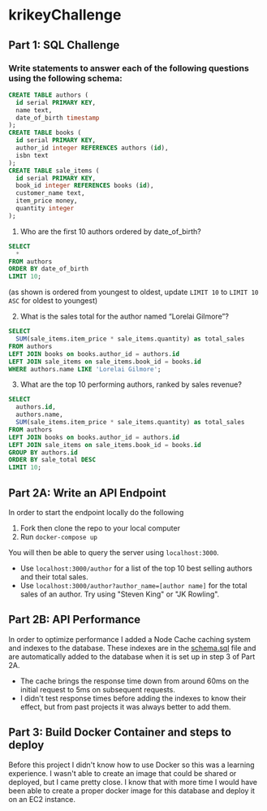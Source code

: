 # krikeyChallenge

## Part 1: SQL Challenge
### Write statements to answer each of the following questions using the following schema:
```sql
CREATE TABLE authors ( 
  id serial PRIMARY KEY, 
  name text, 
  date_of_birth timestamp 
); 
CREATE TABLE books ( 
  id serial PRIMARY KEY, 
  author_id integer REFERENCES authors (id), 
  isbn text
); 
CREATE TABLE sale_items ( 
  id serial PRIMARY KEY, 
  book_id integer REFERENCES books (id), 
  customer_name text, 
  item_price money, 
  quantity integer 
); 
```
1. Who are the first 10 authors ordered by date_of_birth?
```sql
SELECT
  *
FROM authors
ORDER BY date_of_birth
LIMIT 10;
```
(as shown is ordered from youngest to oldest, update `LIMIT 10` to `LIMIT 10 ASC` for oldest to youngest)

2. What is the sales total for the author named “Lorelai Gilmore”?
```sql
SELECT
  SUM(sale_items.item_price * sale_items.quantity) as total_sales
FROM authors
LEFT JOIN books on books.author_id = authors.id
LEFT JOIN sale_items on sale_items.book_id = books.id
WHERE authors.name LIKE 'Lorelai Gilmore';
```

3. What are the top 10 performing authors, ranked by sales revenue?
```sql
SELECT
  authors.id,
  authors.name,
  SUM(sale_items.item_price * sale_items.quantity) as total_sales
FROM authors
LEFT JOIN books on books.author_id = authors.id
LEFT JOIN sale_items on sale_items.book_id = books.id
GROUP BY authors.id
ORDER BY sale_total DESC
LIMIT 10;
```
## Part 2A: Write an API Endpoint
In order to start the endpoint locally do the following
  1. Fork then clone the repo to your local computer
  2. Run `docker-compose up`

You will then be able to query the server using `localhost:3000`.  
* Use `localhost:3000/author` for a list of the top 10 best selling authors and their total sales. 
* Use `localhost:3000/author?author_name=[author name]` for the total sales of an author.  Try using "Steven King" or "JK Rowling".

## Part 2B: API Performance
In order to optimize performance I added a Node Cache caching system and indexes to the database.  These indexes are in the [schema.sql](https://github.com/gusfel/krikeyChallenge/blob/main/database/schema.sql) file and are automatically added to the database when it is set up in step 3 of Part 2A.  
* The cache brings the response time down from around 60ms on the initial request to 5ms on subsequent requests.  
* I didn't test response times before adding the indexes to know their effect, but from past projects it was always better to add them.

## Part 3: Build Docker Container and steps to deploy
Before this project I didn't know how to use Docker so this was a learning experience.  I wasn't able to create an image that could be shared or deployed, but I came pretty close.  I know that with more time I would have been able to create a proper docker image for this database and deploy it on an EC2 instance.
